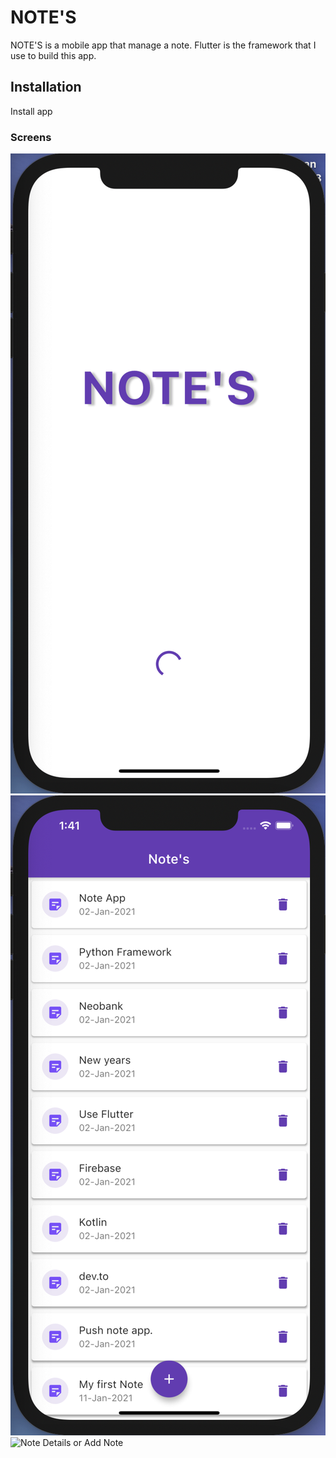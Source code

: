 # NOTE'S 

NOTE'S is a mobile app that manage a note. Flutter is the framework that I use to build this app.

## Installation
<a name="https://flutter.dev/docs/get-started/install">Install app</a>

### Screens
![Splash Screen](/img/splashScreen.png)
![Notes List](/img/notesList.png)
![Note Details or Add Note](/noteDetails/screenshot.png)